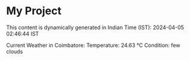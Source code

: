 # My Project

This content is dynamically generated in Indian Time (IST): 2024-04-05 02:46:44 IST


Current Weather in Coimbatore:
Temperature: 24.63 °C
Condition: few clouds
